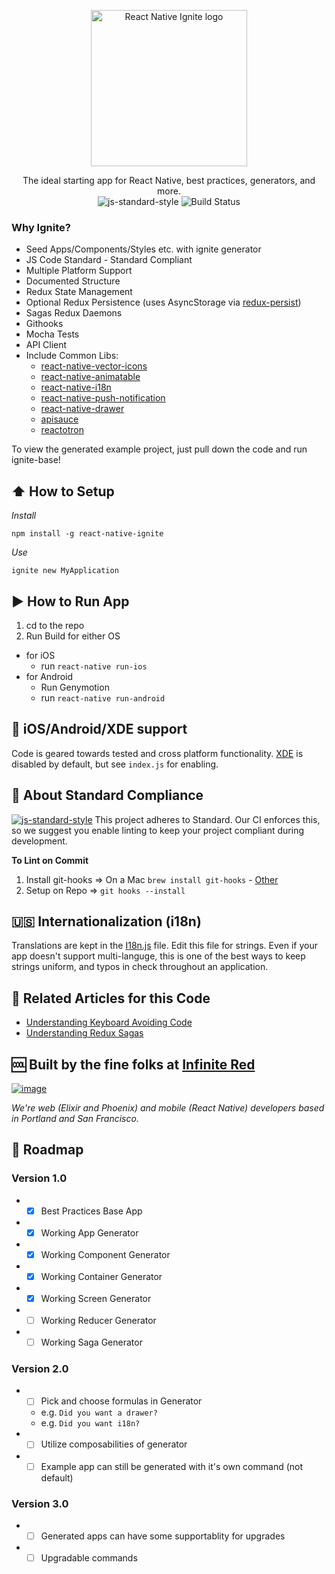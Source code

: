 <p align="center">
  <img src="http://ir_public.s3.amazonaws.com/projects/ignite/react-native-ignite-logo_500w.png" alt="React Native Ignite logo" width="250px">
</p>

<p align="center">
  The ideal starting app for React Native, best practices, generators, and more.
  <br/>
  <img src=https://img.shields.io/badge/code%20style-standard-brightgreen.svg?style=flat alt='js-standard-style'/>
  <img src=https://semaphoreci.com/api/v1/ir/ignite/branches/master/shields_badge.svg alt='Build Status'/>
</p>

### Why Ignite?
* Seed Apps/Components/Styles etc. with ignite generator
* JS Code Standard - Standard Compliant
* Multiple Platform Support
* Documented Structure
* Redux State Management
* Optional Redux Persistence (uses AsyncStorage via [redux-persist](https://github.com/rt2zz/redux-persist))
* Sagas Redux Daemons
* Githooks
* Mocha Tests
* API Client
* Include Common Libs:
  * [react-native-vector-icons](https://github.com/oblador/react-native-vector-icons)
  * [react-native-animatable](https://github.com/oblador/react-native-animatable)
  * [react-native-i18n](https://github.com/AlexanderZaytsev/react-native-i18n)
  * [react-native-push-notification](https://github.com/zo0r/react-native-push-notification)
  * [react-native-drawer](https://github.com/root-two/react-native-drawer)
  * [apisauce](https://github.com/skellock/apisauce)
  * [reactotron](https://github.com/skellock/reactotron)

To view the generated example project, just pull down the code and run ignite-base!

## :arrow_up: How to Setup

*Install*

`npm install -g react-native-ignite`

*Use*

`ignite new MyApplication`

## :arrow_forward: How to Run App

1. cd to the repo
2. Run Build for either OS
  * for iOS
    * run `react-native run-ios`
  * for Android
    * Run Genymotion
    * run `react-native run-android`

## :iphone: iOS/Android/XDE support
Code is geared towards tested and cross platform functionality. [XDE](https://exponentjs.com/) is disabled by default, but see `index.js` for enabling.

## :no_entry_sign: About Standard Compliance

[![js-standard-style](https://cdn.rawgit.com/feross/standard/master/badge.svg)](https://github.com/feross/standard)
This project adheres to Standard.  Our CI enforces this, so we suggest you enable linting to keep your project compliant during development.

**To Lint on Commit**

1. Install git-hooks => On a Mac `brew install git-hooks` - [Other](https://github.com/icefox/git-hooks/)
2. Setup on Repo => `git hooks --install`

## :us: Internationalization (i18n)
Translations are kept in the [I18n.js](https://github.com/infinitered/react_native_base/blob/master/App/I18n/I18n.js) file.  Edit this file for strings.  Even if your app doesn't support multi-languge, this is one of the best ways to keep strings uniform, and typos in check throughout an application.

## :open_file_folder: Related Articles for this Code
* [Understanding Keyboard Avoiding Code](https://shift.infinite.red/avoiding-the-keyboard-in-react-native-56d05b9a1e81#.s4bzjlc7l)
* [Understanding Redux Sagas](https://shift.infinite.red/using-redux-saga-to-simplify-your-growing-react-native-codebase-2b8036f650de#.2o2rmz888)

## :cool: Built by the fine folks at [Infinite Red](http://infinite.red)

[![image](http://infinite.red/images/ir-logo.svg)](http://infinite.red)

_We're web (Elixir and Phoenix) and mobile (React Native) developers based in Portland and San Francisco._

##  :red_car: Roadmap
### Version 1.0
* - [x] Best Practices Base App
* - [x] Working App Generator
* - [x] Working Component Generator
* - [x] Working Container Generator
* - [x] Working Screen Generator
* - [ ] Working Reducer Generator
* - [ ] Working Saga Generator

### Version 2.0
* - [ ] Pick and choose formulas in Generator
  * e.g. `Did you want a drawer?`
  * e.g. `Did you want i18n?`
* - [ ] Utilize composabilities of generator
* - [ ] Example app can still be generated with it's own command (not default)

### Version 3.0
* - [ ] Generated apps can have some supportablity for upgrades
* - [ ] Upgradable commands
